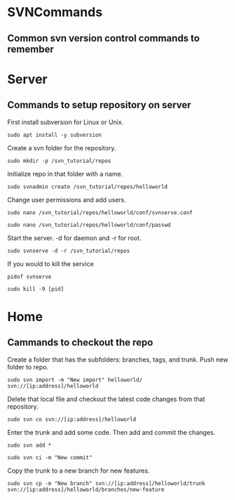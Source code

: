# SVNCommands
## Common svn version control commands to remember

# Server
## Commands to setup repository on server

First install subversion for Linux or Unix.
```
sudo apt install -y subversion
```
Create a svn folder for the repository.
```
sudo mkdir -p /svn_tutorial/repos
```
Initialize repo in that folder with a name.
```
sudo svnadmin create /svn_tutorial/repos/helloworld
```
Change user permissions and add users.
```
sudo nano /svn_tutorial/repos/helloworld/conf/svnserve.conf

sudo nano /svn_tutorial/repos/helloworld/conf/passwd
```
Start the server. -d for daemon and -r for root.
```
sudo svnserve -d -r /svn_tutorial/repos
```
If you would to kill the service
```
pidof svnserve

sudo kill -9 [pid]
```

# Home

## Cammands to checkout the repo

Create a folder that has the subfolders: branches, tags, and trunk.
Push new folder to repo.
```
sudo svn import -m "New import" helloworld/ svn://[ip:address]/helloworld
```
Delete that local file and checkout the latest code changes from that repository.
```
sudo svn co svn://[ip:address]/helloworld
```
Enter the trunk and add some code. Then add and commit the changes.
```
sudo svn add *

sudo svn ci -m "New commit"
```
Copy the trunk to a new branch for new features.
```
sudo svn cp -m "New branch" svn://[ip:address]/helloworld/trunk svn://[ip:address]/helloworld/branches/new-feature

